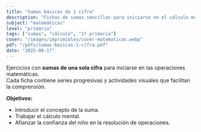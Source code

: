 ```yaml
---
title: "Sumas básicas de 1 cifra"
description: "Fichas de sumas sencillas para iniciarse en el cálculo mental. Descarga e imprime."
subject: "matemáticas"
level: "primaria"
tags: ["sumas", "cálculo", "1º primaria"]
cover: "/images/imprimibles/cover-matematicas.webp"
pdf: "/pdfs/sumas-basicas-1-cifra.pdf"
date: "2025-08-17"
---
```


Ejercicios con **sumas de una sola cifra** para iniciarse en las operaciones matemáticas.  
Cada ficha contiene series progresivas y actividades visuales que facilitan la comprensión.

**Objetivos:**
- Introducir el concepto de la suma.  
- Trabajar el cálculo mental.  
- Afianzar la confianza del niño en la resolución de operaciones.
